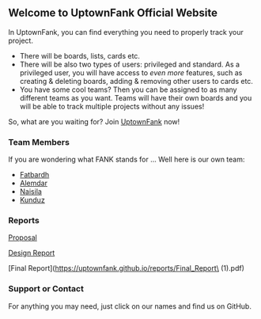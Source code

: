 ## Welcome to UptownFank Official Website

In UptownFank, you can find everything you need to properly track your project.
  * There will be boards, lists, cards etc.
  * There will be also two types of users: privileged and standard. As a privileged user, you will have access to *even more* features, such as creating & deleting boards, adding & removing other users to cards etc.
  * You have some cool teams? Then you can be assigned to as many different teams as you want. Teams will have their own boards and you will be able to track multiple projects without any issues!

So, what are you waiting for? Join [UptownFank]() now!

### Team Members

If you are wondering what FANK stands for ... Well here is our own team:
  * [Fatbardh](https://github.com/fatbardhfeta)
  * [Alemdar](https://github.com/LiemPei)
  * [Naisila](https://github.com/NaisilaPuka)
  * [Kunduz](https://github.com/efronova)

### Reports

[Proposal](https://uptownfank.github.io/reports/UptownFANK_CS353_Proposal.pdf)

[Design Report](https://uptownfank.github.io/reports/CS353_DesignReport.pdf)

[Final Report](https://uptownfank.github.io/reports/Final_Report\ (1).pdf)

### Support or Contact

For anything you may need, just click on our names and find us on GitHub.
